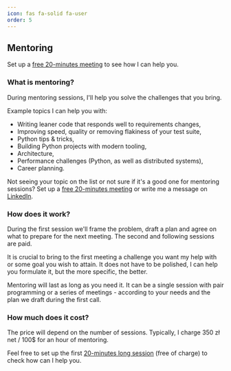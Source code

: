 ```yaml
---
icon: fas fa-solid fa-user
order: 5
---
```


## Mentoring

Set up a [free 20-minutes meeting](https://calendly.com/enforcer/20min) to see how I can help you.

### What is mentoring?

During mentoring sessions, I'll help you solve the challenges that you bring.

Example topics I can help you with:
- Writing leaner code that responds well to requirements changes,
- Improving speed, quality or removing flakiness of your test suite,
- Python tips & tricks,
- Building Python projects with modern tooling,
- Architecture,
- Performance challenges (Python, as well as distributed systems),
- Career planning.

Not seeing your topic on the list or not sure if it's a good one for mentoring sessions? Set up a [free 20-minutes meeting](https://calendly.com/enforcer/20min) or write me a message on [LinkedIn](https://www.linkedin.com/in/sebastianbuczynski/).

### How does it work?

During the first session we'll frame the problem, draft a plan and agree on what to prepare for the next meeting. The second and following sessions are paid.

It is crucial to bring to the first meeting a challenge you want my help with or some goal you wish to attain. It does not have to be polished, I can help you formulate it, but the more specific, the better.

Mentoring will last as long as you need it. It can be a single session with pair programming or a series of meetings - according to your needs and the plan we draft during the first call.

### How much does it cost?

The price will depend on the number of sessions. Typically, I charge 350 zł net / 100$ for an hour of mentoring.

Feel free to set up the first [20-minutes long session](https://calendly.com/enforcer/20min) (free of charge) to check how can I help you.
